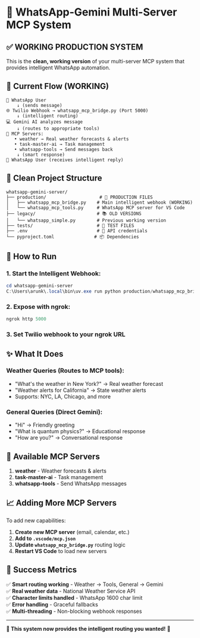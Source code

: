 # 🚀 WhatsApp-Gemini Multi-Server MCP System

## ✅ **WORKING PRODUCTION SYSTEM**

This is the **clean, working version** of your multi-server MCP system that provides intelligent WhatsApp automation.

## 🎯 **Current Flow (WORKING)**

```
📱 WhatsApp User
    ↓ (sends message)
🌐 Twilio Webhook → whatsapp_mcp_bridge.py (Port 5000)
    ↓ (intelligent routing)  
💻 Gemini AI analyzes message
    ↓ (routes to appropriate tools)
🔧 MCP Servers:
   • weather → Real weather forecasts & alerts
   • task-master-ai → Task management
   • whatsapp-tools → Send messages back
    ↓ (smart response)
📱 WhatsApp User (receives intelligent reply)
```

## 📁 **Clean Project Structure**

```
whatsapp-gemini-server/
├── production/                    # 🎯 PRODUCTION FILES
│   ├── whatsapp_mcp_bridge.py    # Main intelligent webhook (WORKING)
│   └── whatsapp_mcp_tools.py     # WhatsApp MCP server for VS Code
├── legacy/                       # 📚 OLD VERSIONS
│   └── whatsapp_simple.py        # Previous working version
├── tests/                        # 🧪 TEST FILES
├── .env                          # 🔑 API credentials
└── pyproject.toml               # 📦 Dependencies
```

## 🚀 **How to Run**

### **1. Start the Intelligent Webhook:**
```powershell
cd whatsapp-gemini-server
C:\Users\arunk\.local\bin\uv.exe run python production/whatsapp_mcp_bridge.py
```

### **2. Expose with ngrok:**
```powershell
ngrok http 5000
```

### **3. Set Twilio webhook to your ngrok URL**

## ✨ **What It Does**

### **Weather Queries** (Routes to MCP tools):
- "What's the weather in New York?" → Real weather forecast
- "Weather alerts for California" → State weather alerts
- Supports: NYC, LA, Chicago, and more

### **General Queries** (Direct Gemini):
- "Hi" → Friendly greeting
- "What is quantum physics?" → Educational response
- "How are you?" → Conversational response

## 🔧 **Available MCP Servers**

1. **weather** - Weather forecasts & alerts
2. **task-master-ai** - Task management  
3. **whatsapp-tools** - Send WhatsApp messages

## 📈 **Adding More MCP Servers**

To add new capabilities:

1. **Create new MCP server** (email, calendar, etc.)
2. **Add to `.vscode/mcp.json`**
3. **Update `whatsapp_mcp_bridge.py`** routing logic
4. **Restart VS Code** to load new servers

## 🎉 **Success Metrics**

✅ **Smart routing working** - Weather → Tools, General → Gemini  
✅ **Real weather data** - National Weather Service API  
✅ **Character limits handled** - WhatsApp 1600 char limit  
✅ **Error handling** - Graceful fallbacks  
✅ **Multi-threading** - Non-blocking webhook responses  

---

**🎯 This system now provides the intelligent routing you wanted!** 🚀
